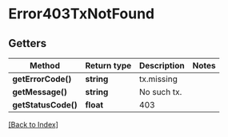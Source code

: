 # Error403TxNotFound

## Getters

Method | Return type | Description | Notes
------------ | ------------- | ------------- | -------------
**getErrorCode()** | **string** | tx.missing |
**getMessage()** | **string** | No such tx. |
**getStatusCode()** | **float** | 403 |

[[Back to Index]](../index.md)

